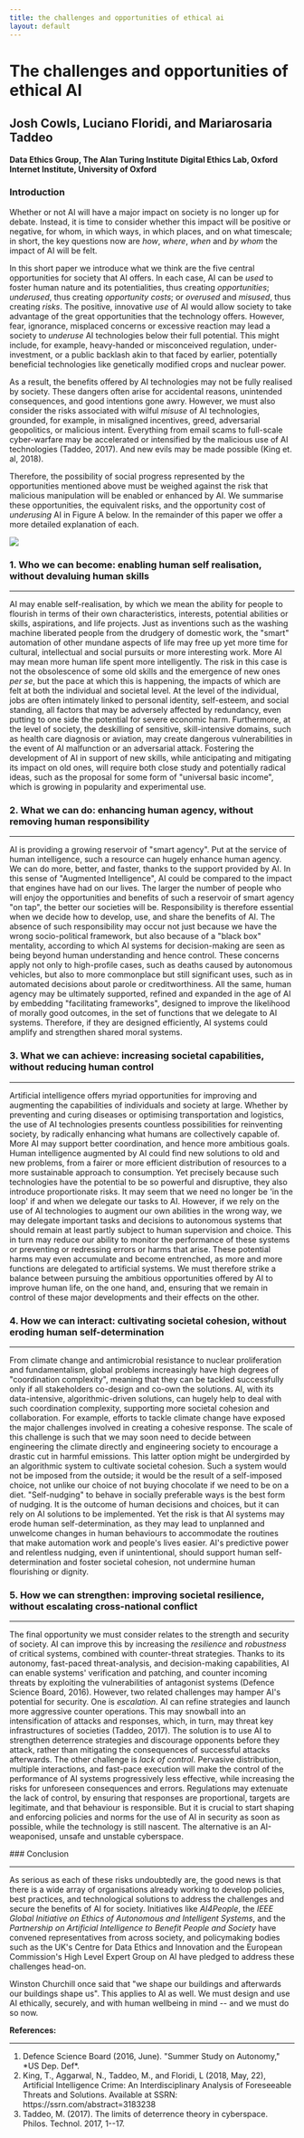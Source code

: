 ```yaml
---
title: the challenges and opportunities of ethical ai
layout: default
---
```


# The challenges and opportunities of ethical AI
## Josh Cowls, Luciano Floridi, and Mariarosaria Taddeo

**Data Ethics Group, The Alan Turing Institute**
**Digital Ethics Lab, Oxford Internet Institute, University of Oxford**

### Introduction

Whether or not AI will have a major impact on society is no longer up for debate. Instead, it is time to consider whether this impact will be positive or negative, for whom, in which ways, in which places, and on what timescale; in short, the key questions now are *how*, *where*, *when* and *by whom* the impact of AI will be felt.

In this short paper we introduce what we think are the five central opportunities for society that AI offers. In each case, AI can be *used* to foster human nature and its potentialities, thus creating *_opportunities_*; *underused*, thus creating *_opportunity costs_*; or *overused* and *misused*, thus creating *_risks_*. The positive, innovative *use* of AI would allow society to take advantage of the great opportunities that the technology offers. However, fear, ignorance, misplaced concerns or excessive reaction may lead a society to *underuse* AI technologies below their full potential. This might include, for example, heavy-handed or misconceived regulation, under-investment, or a public backlash akin to that faced by earlier, potentially beneficial technologies like genetically modified crops and nuclear power.

As a result, the benefits offered by AI technologies may not be fully realised by society. These dangers often arise for accidental reasons, unintended consequences, and good intentions gone awry. However, we must also consider the risks associated with wilful *misuse* of AI technologies, grounded, for example, in misaligned incentives, greed, adversarial geopolitics, or malicious intent. Everything from email scams to full-scale cyber-warfare may be accelerated or intensified by the malicious use of AI technologies (Taddeo, 2017). And new evils may be made possible (King et. al, 2018).

Therefore, the possibility of social progress represented by the opportunities mentioned above must be weighed against the risk that malicious manipulation will be enabled or enhanced by AI. We summarise these opportunities, the equivalent risks, and the opportunity cost of *underusing* AI in Figure A below. In the remainder of this paper we offer a more detailed explanation of each.


![](Images/04_AlanTuringInstitute/04_AlanTuringInstitute_Image1.jpg)


### 1. Who we can become: enabling human self realisation, without devaluing human skills

---

AI may enable self-realisation, by which we mean the ability for people to flourish in terms of their own characteristics, interests, potential abilities or skills, aspirations, and life projects. Just as inventions such as the washing machine liberated people from the drudgery of domestic work, the "smart" automation of other mundane aspects of life may free up yet more time for cultural, intellectual and social pursuits or more interesting work. More AI may mean more human life spent more intelligently. The risk in this case is not the obsolescence of some old skills and the emergence of new ones *per se*, but the pace at which this is happening, the impacts of which are felt at both the individual and societal level. At the level of the individual, jobs are often intimately linked to personal identity, self-esteem, and social standing, all factors that may be adversely affected by redundancy, even putting to one side the potential for severe economic harm. Furthermore, at the level of society, the deskilling of sensitive, skill-intensive domains, such as health care diagnosis or aviation, may create dangerous vulnerabilities in the event of AI malfunction or an adversarial attack. Fostering the development of AI in support of new skills, while anticipating and mitigating its impact on old ones, will require both close study and potentially radical ideas, such as the proposal for some form of "universal basic income", which is growing in popularity and experimental use.

###  2. What we can do: enhancing human agency, without removing human responsibility

---

AI is providing a growing reservoir of "smart agency". Put at the service of human intelligence, such a resource can hugely enhance human agency. We can do more, better, and faster, thanks to the support provided by AI. In this sense of "Augmented Intelligence", AI could be compared to the impact that engines have had on our lives. The larger the number of people who will enjoy the opportunities and benefits of such a reservoir of smart agency "on tap", the better our societies will be. Responsibility is therefore essential when we decide how to develop, use, and share the benefits of AI. The absence of such responsibility may occur not just because we have the wrong socio-political framework, but also because of a "black box" mentality, according to which AI systems for decision-making are seen as being beyond human understanding and hence control. These concerns apply not only to high-profile cases, such as deaths caused by autonomous vehicles, but also to more commonplace but still significant uses, such as in automated decisions about parole or creditworthiness. All the same, human agency may be ultimately supported, refined and expanded in the age of AI by embedding "facilitating frameworks", designed to improve the likelihood of morally good outcomes, in the set of functions that we delegate to AI systems. Therefore, if they are designed efficiently, AI systems could amplify and strengthen shared moral systems.

###  3. What we can achieve: increasing societal capabilities, without reducing human control

---

Artificial intelligence offers myriad opportunities for improving and augmenting the capabilities of individuals and society at large. Whether by preventing and curing diseases or optimising transportation and logistics, the use of AI technologies presents countless possibilities for reinventing society, by radically enhancing what humans are collectively capable of. More AI may support better coordination, and hence more ambitious goals. Human intelligence augmented by AI could find new solutions to old and new problems, from a fairer or more efficient distribution of resources to a more sustainable approach to consumption. Yet precisely because such technologies have the potential to be so powerful and disruptive, they also introduce proportionate risks. It may seem that we need no longer be 'in the loop' if and when we delegate our tasks to AI. However, if we rely on the use of AI technologies to augment our own abilities in the wrong way, we may delegate important tasks and decisions to autonomous systems that should remain at least partly subject to human supervision and choice. This in turn may reduce our ability to monitor the performance of these systems or preventing or redressing errors or harms that arise. These potential harms may even accumulate and become entrenched, as more and more functions are delegated to artificial systems. We must therefore strike a balance between pursuing the ambitious opportunities offered by AI to improve human life, on the one hand, and, ensuring that we remain in control of these major developments and their effects on the other.

### 4. How we can interact: cultivating societal cohesion, without eroding human self-determination

---

From climate change and antimicrobial resistance to nuclear proliferation and fundamentalism, global problems increasingly have high degrees of "coordination complexity", meaning that they can be tackled successfully only if all stakeholders co-design and co-own the solutions. AI, with its data-intensive, algorithmic-driven solutions, can hugely help to deal with such coordination complexity, supporting more societal cohesion and collaboration. For example, efforts to tackle climate change have exposed the major challenges involved in creating a cohesive response. The scale of this challenge is such that we may soon need to decide between engineering the climate directly and engineering society to encourage a drastic cut in harmful emissions. This latter option might be undergirded by an algorithmic system to cultivate societal cohesion. Such a system would not be imposed from the outside; it would be the result of a self-imposed choice, not unlike our choice of not buying chocolate if we need to be on a diet. "Self-nudging" to behave in socially preferable ways is the best form of nudging. It is the outcome of human decisions and choices, but it can rely on AI solutions to be implemented. Yet the risk is that AI systems may erode human self-determination, as they may lead to unplanned and unwelcome changes in human behaviours to accommodate the routines that make automation work and people's lives easier. AI's predictive power and relentless nudging, even if unintentional, should support human self-determination and foster societal cohesion, not undermine human flourishing or dignity.

### 5. How we can strengthen: improving societal resilience, without escalating cross-national conflict

---

The final opportunity we must consider relates to the strength and security of society. AI can improve this by increasing the *resilience* and *robustness* of critical systems, combined with counter-threat strategies. Thanks to its autonomy, fast-paced threat-analysis, and decision-making capabilities, AI can enable systems' verification and patching, and counter incoming threats by exploiting the vulnerabilities of antagonist systems (Defence Science Board, 2016). However, two related challenges may hamper AI's potential for security. One is *escalation*. AI can refine strategies and launch more aggressive counter operations. This may snowball into an intensification of attacks and responses, which, in turn, may threat key infrastructures of societies (Taddeo, 2017). The solution is to use AI to strengthen deterrence strategies and discourage opponents before they attack, rather than mitigating the consequences of successful attacks afterwards. The other challenge is *lack of control*. Pervasive distribution, multiple interactions, and fast-pace execution will make the control of the performance of AI systems progressively less effective, while increasing the risks for unforeseen consequences and errors. Regulations may extenuate the lack of control, by ensuring that responses are proportional, targets are legitimate, and that behaviour is responsible. But it is crucial to start shaping and enforcing policies and norms for the use of AI in security as soon as possible, while the technology is still nascent. The alternative is an AI-weaponised, unsafe and unstable cyberspace.

### Conclusion

---

As serious as each of these risks undoubtedly are, the good news is that there is a wide array of organisations already working to develop policies, best practices, and technological solutions to address the challenges and secure the benefits of AI for society. Initiatives like *AI4People*, the *IEEE Global Initiative on Ethics of Autonomous and Intelligent Systems*, and the *Partnership on Artificial Intelligence to Benefit People and Society* have convened representatives from across society, and policymaking bodies such as the UK's Centre for Data Ethics and Innovation and the European Commission's High Level Expert Group on AI have pledged to address these challenges head-on.

Winston Churchill once said that "we shape our buildings and afterwards our buildings shape us". This applies to AI as well. We must design and use AI ethically, securely, and with human wellbeing in mind -- and we must do so now.

**References:**
<hr>
<ol>
<li>Defence Science Board (2016, June). "Summer Study on Autonomy," *US Dep. Def*.</li>
<li>King, T., Aggarwal, N., Taddeo, M., and Floridi, L (2018, May, 22), Artificial Intelligence Crime: An Interdisciplinary Analysis of Foreseeable Threats and Solutions. Available at SSRN: https://ssrn.com/abstract=3183238</li>
<li>Taddeo, M. (2017). The limits of deterrence theory in cyberspace. Philos. Technol. 2017, 1--17.</li>
</ol>
